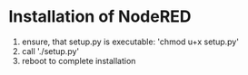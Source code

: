 Installation of NodeRED
=======================

1. ensure, that setup.py is executable: 'chmod u+x setup.py'
2. call './setup.py'
3. reboot to complete installation

